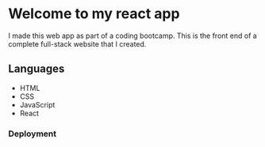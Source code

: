 # Welcome to my react app

I made this web app as part of a coding bootcamp. This is the front end of a complete full-stack website that I created.

## Languages

- HTML
- CSS
- JavaScript
- React

### Deployment
